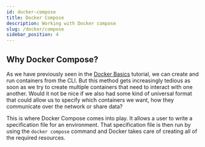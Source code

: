 ```yaml
---
id: docker-compose
title: Docker Compose
description: Working with Docker compose
slug: /docker/compose
sidebar_position: 4
---
```


## Why Docker Compose?

As we have previously seen in the [Docker Basics](./docker-basics.md) tutorial, we can create and
run containers from the CLI. But this method gets increasingly tedious as soon as we try to create
multiple containers that need to interact with one another. Would it not be nice if we also had
some kind of universal format that could allow us to specify which containers we want, how they
communicate over the network or share data?

This is where Docker Compose comes into play. It allows a user to write a specification file for
an environment. That specification file is then run by using the `docker compose` command and
Docker takes care of creating all of the required resources.
